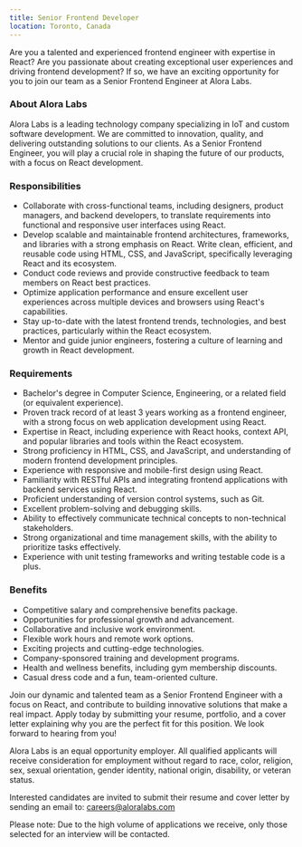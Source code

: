 ```yaml
---
title: Senior Frontend Developer
location: Toronto, Canada
---
```


Are you a talented and experienced frontend engineer with expertise in React? Are you passionate about creating exceptional user experiences and driving frontend development? If so, we have an exciting opportunity for you to join our team as a Senior Frontend Engineer at Alora Labs.

### About Alora Labs
Alora Labs is a leading technology company specializing in IoT and custom software development. We are committed to innovation, quality, and delivering outstanding solutions to our clients. As a Senior Frontend Engineer, you will play a crucial role in shaping the future of our products, with a focus on React development.

### Responsibilities

- Collaborate with cross-functional teams, including designers, product managers, and backend developers, to translate requirements into functional and responsive user interfaces using React.
- Develop scalable and maintainable frontend architectures, frameworks, and libraries with a strong emphasis on React.
Write clean, efficient, and reusable code using HTML, CSS, and JavaScript, specifically leveraging React and its ecosystem.
- Conduct code reviews and provide constructive feedback to team members on React best practices.
- Optimize application performance and ensure excellent user experiences across multiple devices and browsers using React's capabilities.
- Stay up-to-date with the latest frontend trends, technologies, and best practices, particularly within the React ecosystem.
- Mentor and guide junior engineers, fostering a culture of learning and growth in React development.

### Requirements

- Bachelor's degree in Computer Science, Engineering, or a related field (or equivalent experience).
- Proven track record of at least 3 years working as a frontend engineer, with a strong focus on web application development using React.
- Expertise in React, including experience with React hooks, context API, and popular libraries and tools within the React ecosystem.
- Strong proficiency in HTML, CSS, and JavaScript, and understanding of modern frontend development principles.
- Experience with responsive and mobile-first design using React.
- Familiarity with RESTful APIs and integrating frontend applications with backend services using React.
- Proficient understanding of version control systems, such as Git.
- Excellent problem-solving and debugging skills.
- Ability to effectively communicate technical concepts to non-technical stakeholders.
- Strong organizational and time management skills, with the ability to prioritize tasks effectively.
- Experience with unit testing frameworks and writing testable code is a plus.

### Benefits

- Competitive salary and comprehensive benefits package.
- Opportunities for professional growth and advancement.
- Collaborative and inclusive work environment.
- Flexible work hours and remote work options.
- Exciting projects and cutting-edge technologies.
- Company-sponsored training and development programs.
- Health and wellness benefits, including gym membership discounts.
- Casual dress code and a fun, team-oriented culture.

Join our dynamic and talented team as a Senior Frontend Engineer with a focus on React, and contribute to building innovative solutions that make a real impact. Apply today by submitting your resume, portfolio, and a cover letter explaining why you are the perfect fit for this position. We look forward to hearing from you!

Alora Labs is an equal opportunity employer. All qualified applicants will receive consideration for employment without regard to race, color, religion, sex, sexual orientation, gender identity, national origin, disability, or veteran status.

Interested candidates are invited to submit their resume and cover letter by sending an email to: careers@aloralabs.com

Please note: Due to the high volume of applications we receive, only those selected for an interview will be contacted.
